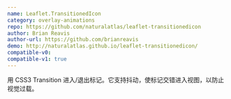```yaml
---
name: Leaflet.TransitionedIcon
category: overlay-animations
repo: https://github.com/naturalatlas/leaflet-transitionedicon
author: Brian Reavis
author-url: https://github.com/brianreavis
demo: http://naturalatlas.github.io/leaflet-transitionedicon/
compatible-v0:
compatible-v1: true
---
```


用 CSS3 Transition 进入/退出标记。它支持抖动，使标记交错进入视图，以防止视觉过载。
